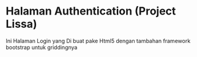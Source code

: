 # Halaman Authentication (Project Lissa)
Ini Halaman Login yang Di buat pake Html5 dengan tambahan framework bootstrap untuk griddingnya

